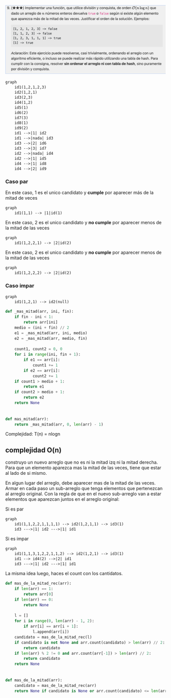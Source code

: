 ![img.png](img.png)

```mermaid
graph
    id1(1,2,1,2,3)
    id2(1,2,1)
    id3(2,3)
    id4(1,2)
    id5(1)
    id6(2)
    id7(3)
    id8(1)
    id9(2)
    id1 -->|1| id2
    id1 -->|nada| id3
    id3 -->|2| id6
    id3 -->|3| id7
    id2 -->|nada| id4
    id2 -->|1| id5
    id4 -->|1| id8
    id4 -->|2| id9

```
### Caso par
En este caso, 1 es el unico candidato y **cumple** por aparecer más de la mitad de veces
```mermaid
graph
    id1(1,1) --> |1|id(1)
```

En este caso, 2 es el unico candidato y **no cumple** por aparecer menos de la mitad de las veces
```mermaid
graph
    id1(1,2,2,1) --> |2|id(2)
```

En este caso, 2 es el unico candidato y **no cumple** por aparecer menos de la mitad de las veces
```mermaid
graph
    id1(1,2,2,2) --> |2|id(2)
```
### Caso impar
```mermaid
graph
    id1(1,2,1) --> id2(null)
```

```python
def _mas_mitad(arr, ini, fin):
    if fin - ini < 1:
        return arr[ini]
    medio = (ini + fin) // 2
    e1 = _mas_mitad(arr, ini, medio)
    e2 = _mas_mitad(arr, medio, fin)

    count1, count2 = 0, 0
    for i in range(ini, fin + 1):
        if e1 == arr[i]:
            count1 += 1
        if e2 == arr[i]:
            count2 += 1
    if count1 > medio + 1:
        return e1
    if count2 > medio + 1:
        return e2
    return None


def mas_mitad(arr):
    return _mas_mitad(arr, 0, len(arr) - 1)
```

Complejidad: T(n) = nlogn

## complejidad O(n)

construyo un nuevo arreglo que no es ni la mitad izq ni la mitad derecha.
Para que un elemento aparezca mas la mitad de las veces, tiene que estar al lado de si mismo.

En algun lugar del arreglo, debe aparecer mas de la mitad de las veces.
Armar en cada paso un sub-arreglo que tenga elementos que pertenezcan al arreglo original. Con la regla de que en el
nuevo
sub-arreglo van a estar elementos que aparezcan juntos en el arreglo original:

Si es par

```mermaid
graph
    id1(1,1,2,2,1,1,1,1) --> id2(1,2,1,1) --> id3(1)
    id3 --->|1| id2 --->|1| id1
```

Si es impar

```mermaid
graph
    id1(1,1,3,1,2,2,1,1,2) --> id2(1,2,1) --> id3(1)
    id1 --> id4(2) -->|2| id1
    id3 --->|1| id2 --->|1| id1
```

La misma idea luego, haces el count con los cantidatos.

```python
def mas_de_la_mitad_rec(arr):
    if len(arr) == 1:
        return arr[0]
    if len(arr) == 0:
        return None

    l = []
    for i in range(0, len(arr) - 1, 2):
        if arr[i] == arr[i + 1]:
            l.append(arr[i])
    candidato = mas_de_la_mitad_rec(l)
    if candidato is not None and arr.count(candidato) > len(arr) // 2:
        return candidato
    if len(arr) % 2 != 0 and arr.count(arr[-1]) > len(arr) // 2:
        return candidato
    return None


def mas_de_la_mitad(arr):
    candidato = mas_de_la_mitad_rec(arr)
    return None if candidato is None or arr.count(candidato) <= len(arr) // 2 else candidato
```


